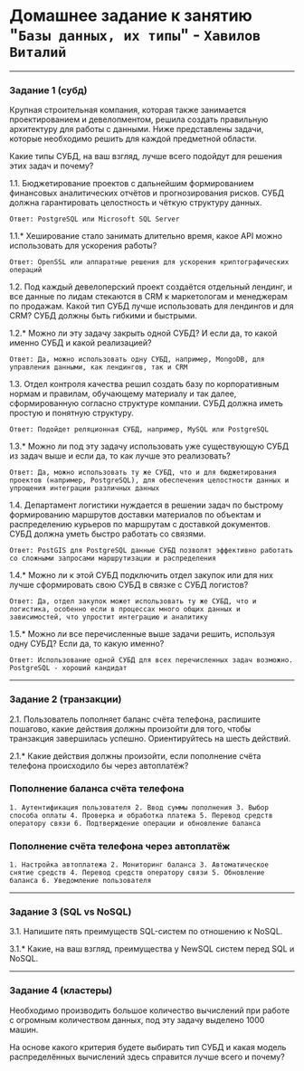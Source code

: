 # Домашнее задание к занятию "`Базы данных, их типы`" - `Хавилов Виталий`

---

### Задание 1 (субд)

Крупная строительная компания, которая также занимается проектированием и девелопментом, решила создать правильную архитектуру для работы с данными. Ниже представлены задачи, которые необходимо решить для каждой предметной области.

Какие типы СУБД, на ваш взгляд, лучше всего подойдут для решения этих задач и почему?

1.1. Бюджетирование проектов с дальнейшим формированием финансовых аналитических отчётов и прогнозирования рисков. СУБД должна гарантировать целостность и чёткую структуру данных.

`Ответ: PostgreSQL или Microsoft SQL Server`

1.1.* Хеширование стало занимать длительно время, какое API можно использовать для ускорения работы?

`Ответ: OpenSSL или аппаратные решения для ускорения криптографических операций`

1.2. Под каждый девелоперский проект создаётся отдельный лендинг, и все данные по лидам стекаются в CRM к маркетологам и менеджерам по продажам. Какой тип СУБД лучше использовать для лендингов и для CRM? СУБД должны быть гибкими и быстрыми.

1.2.* Можно ли эту задачу закрыть одной СУБД? И если да, то какой именно СУБД и какой реализацией?

`Ответ: Да, можно использовать одну СУБД, например, MongoDB, для управления данными, как лендингов, так и CRM`

1.3. Отдел контроля качества решил создать базу по корпоративным нормам и правилам, обучающему материалу и так далее, сформированную согласно структуре компании. СУБД должна иметь простую и понятную структуру.

`Ответ: Подойдет реляционная СУБД, например, MySQL или PostgreSQL`

1.3.* Можно ли под эту задачу использовать уже существующую СУБД из задач выше и если да, то как лучше это реализовать?

`Ответ: Да, можно использовать ту же СУБД, что и для бюджетирования проектов (например, PostgreSQL), для обеспечения целостности данных и упрощения интеграции различных данных`

1.4. Департамент логистики нуждается в решении задач по быстрому формированию маршрутов доставки материалов по объектам и распределению курьеров по маршрутам с доставкой документов. СУБД должна уметь быстро работать со связями.

`Ответ: PostGIS для PostgreSQL данные СУБД позволят эффективно работать со сложными запросами маршрутизации и распределения`

1.4.* Можно ли к этой СУБД подключить отдел закупок или для них лучше сформировать свою СУБД в связке с СУБД логистов?

`Ответ: Да, отдел закупок может использовать ту же СУБД, что и логистика, особенно если в процессах много общих данных и зависимостей, что упростит интеграцию и аналитику`

1.5.* Можно ли все перечисленные выше задачи решить, используя одну СУБД? Если да, то какую именно?

`Ответ: Использование одной СУБД для всех перечисленных задач возможно. PostgreSQL - хороший кандидат`

---

### Задание 2 (транзакции)

2.1. Пользователь пополняет баланс счёта телефона, распишите пошагово, какие действия должны произойти для того, чтобы транзакция завершилась успешно. Ориентируйтесь на шесть действий.

2.1.* Какие действия должны произойти, если пополнение счёта телефона происходило бы через автоплатёж?

### Пополнение баланса счёта телефона

`1. Аутентификация пользователя
2. Ввод суммы пополнения
3. Выбор способа оплаты
4. Проверка и обработка платежа
5. Перевод средств оператору связи
6. Подтверждение операции и обновление баланса`

### Пополнение счёта телефона через автоплатёж

`1. Настройка автоплатежа
2. Мониторинг баланса
3. Автоматическое снятие средств
4. Перевод средств оператору связи
5. Обновление баланса
6. Уведомление пользователя`

---

### Задание 3 (SQL vs NoSQL)

3.1. Напишите пять преимуществ SQL-систем по отношению к NoSQL.

3.1.* Какие, на ваш взгляд, преимущества у NewSQL систем перед SQL и NoSQL.



---

### Задание 4 (кластеры)

Необходимо производить большое количество вычислений при работе с огромным количеством данных, под эту задачу выделено 1000 машин.

На основе какого критерия будете выбирать тип СУБД и какая модель распределённых вычислений здесь справится лучше всего и почему?


